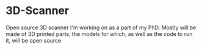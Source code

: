# 3D-Scanner
 Open source 3D scanner I'm working on as a part of my PhD. Mostly will be made of 3D printed parts, the models for which, as well as the code to run it, will be open source
